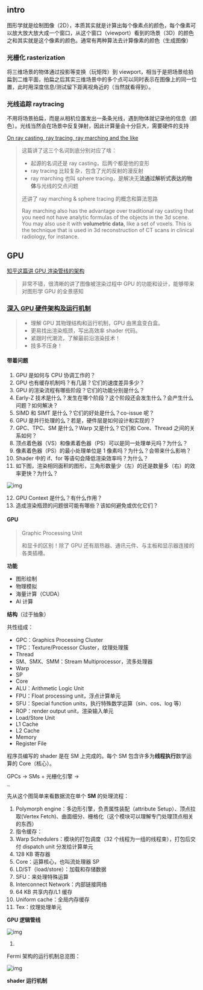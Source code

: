 ## intro

图形学就是绘制图像（2D），本质其实就是计算出每个像素点的颜色，每个像素可以放大放大放大成一个窗口，从这个窗口（viewport）看到的场景（3D）的颜色之和其实就是这个像素的颜色。通常有两种算法去计算像素的颜色（生成图像）

### 光栅化 rasterization

将三维场景的物体通过投影等变换（玩矩阵）到 viewport，相当于是把场景给拍扁到二维平面，拍扁之后其实三维场景中的多个点可以同时表示在图像上的同一位置，此时用深度信息/测试留下距离视角近的（当然就看得到）。

### 光线追踪 raytracing

不用将场景拍扁，而是从相机位置发出一条条光线，遇到物体就记录他的信息（颜色）。光线当然会在场景中反复弹射，因此计算量会十分巨大，需要硬件的支持

[On ray casting, ray tracing, ray marching and the like](http://www.hugi.scene.org/online/hugi37/hugi%2037%20-%20coding%20adok%20on%20ray%20casting,%20ray%20tracing,%20ray%20marching%20and%20the%20like.htm)

> 这篇讲了这三个名词到底分别对应了啥：
>
> - 起源的名词还是 ray casting，后两个都是他的变形
> - ray tracing 比较复杂，包含了光的反射的漫反射
> - ray marching 也叫 sphere tracing，是解决无**法通过解析式表达的物体**与光线的交点问题
>
> 还讲了 ray marching & sphere tracing 的概念和算法思路
>
> Ray marching also has the advantage over traditional ray casting that you need not have analytic formulas of the objects in the 3d scene. You may also use it with **volumetric data**, like a set of voxels. This is the technique that is used in 3d reconstruction of CT scans in clinical radiology, for instance.

## GPU

[知乎这篇讲 GPU 渲染管线的架构](https://zhuanlan.zhihu.com/p/61949898)

> 非常不错，很清晰的讲了图像被渲染过程中 GPU 的功能和设计，能够带来对图形学 GPU 的全景感知

### [深入 GPU 硬件架构及运行机制](https://zhuanlan.zhihu.com/p/357112957)

> - 理解 GPU 其物理结构和运行机制，GPU 由黑盒变白盒。
> - 更易找出渲染瓶颈，写出高效率 shader 代码。
> - 紧跟时代潮流，了解最前沿渲染技术！
> - 技多不压身！

#### 带着问题

1. GPU 是如何与 CPU 协调工作的？
2. GPU 也有缓存机制吗？有几层？它们的速度差异多少？
3. GPU 的渲染流程有哪些阶段？它们的功能分别是什么？
4. Early-Z 技术是什么？发生在哪个阶段？这个阶段还会发生什么？会产生什么问题？如何解决？
5. SIMD 和 SIMT 是什么？它们的好处是什么？co-issue 呢？
6. GPU 是并行处理的么？若是，硬件层是如何设计和实现的？
7. GPC、TPC、SM 是什么？Warp 又是什么？它们和 Core、Thread 之间的关系如何？
8. 顶点着色器（VS）和像素着色器（PS）可以是同一处理单元吗？为什么？
9. 像素着色器（PS）的最小处理单位是 1 像素吗？为什么？会带来什么影响？
10. Shader 中的 if、for 等语句会降低渲染效率吗？为什么？
11. 如下图，渲染相同面积的图形，三角形数量少（左）的还是数量多（右）的效率更快？为什么？

![img](imgs/about_CG.assets/v2-194986889f4cfd4f3a103b968f73cdba_1440w.jpg)

12. GPU Context 是什么？有什么作用？
13. 造成渲染瓶颈的问题很可能有哪些？该如何避免或优化它们？

#### GPU

> Graphic Processing Unit
>
> 和显卡的区别！除了 GPU 还有扇热器、通讯元件、与主板和显示器连接的各类插槽。

**功能**

- 图形绘制
- 物理模拟
- 海量计算（CUDA）
- AI 计算

**结构**（过于抽象）

共性组成：

- GPC：Graphics Processing Cluster
- TPC：Texture/Processor Cluster，纹理处理簇
- Thread
- SM、SMX、SMM：Stream Multiprocessor，流多处理器
- Warp
- SP
- Core
- ALU：Arithmetic Logic Unit
- FPU：Float processing unit，浮点计算单元
- SFU：Special function units，执行特殊数学运算（sin、cos、log 等）
- ROP：render output unit，渲染输入单元
- Load/Store Unit
- L1 Cache
- L2 Cache
- Memory
- Register File

程序员编写的 shader 是在 SM 上完成的。每个 SM 包含许多为**线程执行**数学运算的 Core（核心）。

GPCs -> SMs + 光栅化引擎 ->

<img src="imgs/about_CG.assets/v2-3fe702c62ce53860114145ce43fdd890_1440w.jpg" alt="img" style="zoom: 20%;" />

先从这个图简单来看数据流在单个 **SM** 的处理流程：

1. Polymorph engine：多边形引擎，负责属性装配（attribute Setup）、顶点拉取(Vertex Fetch)、曲面细分、栅格化（这个模块可以理解专门处理顶点相关的东西）
2. 指令缓存：
3. Warp Schedulers：模块的打包调度（32 个线程为一组的线程束），打包后交付 dispatch unit 分发给计算单元
4. 128 KB 寄存器
5. Core：运算核心，也叫流处理器 SP
6. LD/ST（load/store）：加载和存储数据
7. SFU：来处理特殊运算
8. Interconnect Network：内部链接网络
9. 64 KB 共享内存/L1 缓存
10. Uniform cache：全局内存缓存
11. Tex：纹理处理单元

**GPU 逻辑管线**

![img](imgs/about_CG.assets/v2-8792c13419695fd5ca051208c427dbe7_1440w.jpg)

1.

Fermi 架构的运行机制总览图：

![img](imgs/about_CG.assets/v2-7692eb02eeeb3ba83c0ea285944acec8_1440w.jpg)

**shader 运行机制**
